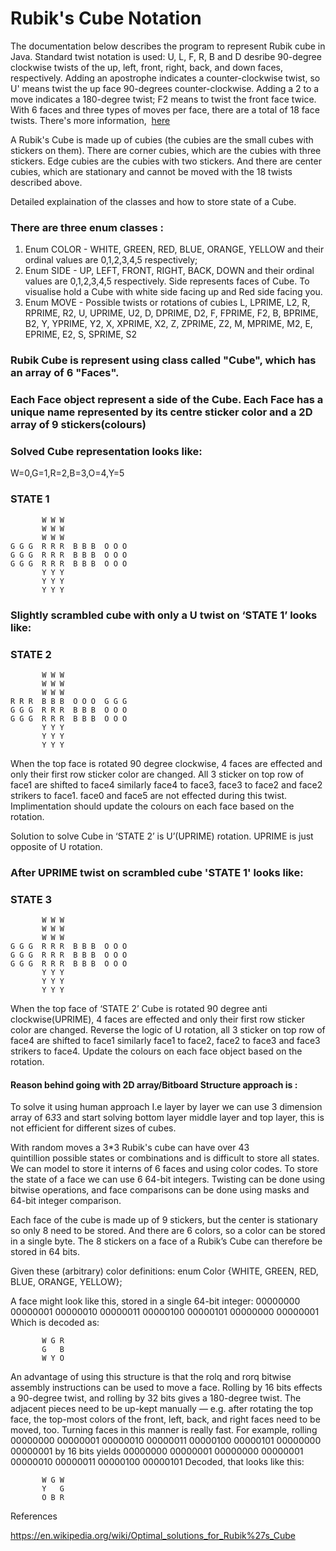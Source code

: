
# Rubik's Cube Notation

The documentation below describes the program to represent Rubik cube in Java. Standard twist notation is used: U, L, F, R, B and D desribe 90-degree clockwise twists of the up, left, front, right, back, and down faces, respectively. Adding an apostrophe indicates a counter-clockwise twist, so U' means twist the up face 90-degrees counter-clockwise. Adding a 2 to a move indicates a 180-degree twist; F2 means to twist the front face twice. With 6 faces and three types of moves per face, there are a total of 18 face twists. There's more information,  <a href="https://ruwix.com/the-rubiks-cube/notation/"> here </a>

A Rubik's Cube is made up of cubies (the cubies are the small cubes with stickers on them). There are corner cubies, which are the cubies with three stickers. Edge cubies are the cubies with two stickers. And there are center cubies, which are stationary and cannot be moved with the 18 twists described above.

Detailed explaination of the classes and how to store state of a Cube. 

### There are three enum classes :
1. Enum COLOR - WHITE, GREEN, RED, BLUE, ORANGE, YELLOW and their ordinal values are 0,1,2,3,4,5  respectively;
2. Enum SIDE - UP, LEFT, FRONT, RIGHT, BACK, DOWN and their ordinal values are 0,1,2,3,4,5  respectively. Side represents faces of Cube. To visualise hold a Cube with white side facing up and Red side facing you.
3. Enum MOVE - Possible twists or rotations of cubies
	L, LPRIME, L2,
	R, RPRIME, R2,
	U, UPRIME, U2,
	D, DPRIME, D2,
	F, FPRIME, F2,
	B, BPRIME, B2,
	Y, YPRIME, Y2,
	X, XPRIME, X2,
	Z, ZPRIME, Z2,
	M, MPRIME, M2,
	E, EPRIME, E2,
	S, SPRIME, S2

### Rubik Cube is represent using class called "Cube", which has an array of 6 "Faces".
### Each Face object represent a side of the Cube. Each Face has a unique name represented by its centre sticker color and  a 2D array of 9 stickers(colours)

### Solved Cube representation looks like:
W=0,G=1,R=2,B=3,O=4,Y=5

### STATE 1

           W W W
           W W W
           W W W
    G G G  R R R  B B B  O O O
    G G G  R R R  B B B  O O O
    G G G  R R R  B B B  O O O
           Y Y Y
           Y Y Y
           Y Y Y

### Slightly scrambled cube with only a U twist on ‘STATE 1’ looks like: 

### STATE 2

           W W W
           W W W
           W W W
    R R R  B B B  O O O  G G G
    G G G  R R R  B B B  O O O
    G G G  R R R  B B B  O O O
           Y Y Y
           Y Y Y
           Y Y Y
           
When the top face is rotated 90 degree clockwise, 4 faces are effected and only their first row sticker color are changed.
All 3 sticker on top row of face1 are shifted to face4 similarly face4 to face3, face3 to face2 and face2 strikers to face1.
face0 and face5 are not effected during this twist.
Implimentation should update the colours on each face based on the rotation.

Solution to solve Cube in ‘STATE 2’ is U’(UPRIME) rotation. UPRIME is just opposite of U rotation.

### After UPRIME twist on scrambled cube 'STATE 1' looks like: 

### STATE 3

           W W W
           W W W
           W W W
    G G G  R R R  B B B  O O O
    G G G  R R R  B B B  O O O
    G G G  R R R  B B B  O O O
           Y Y Y
           Y Y Y
           Y Y Y

When the top face of ‘STATE 2’ Cube is rotated 90 degree anti clockwise(UPRIME), 4 faces are effected and only their first row sticker color are changed.
Reverse the logic of U rotation, all 3 sticker on top row of face4 are shifted to face1 similarly face1 to face2, face2 to face3 and face3 strikers to face4.
Update the colours on each face object based on the rotation.


#### Reason behind going with 2D array/Bitboard Structure approach is :

To solve it using human approach I.e layer by layer we can use 3 dimension array of 6*3*3 and start solving bottom layer middle layer and top layer, this is not efficient for different sizes of cubes.

With random moves a 3*3 Rubik's cube can have over 43 quintillion possible states or combinations and is difficult to store all states. 
We can model to store it interns of 6 faces and using color codes.
To store the state of a face we can use 6 64-bit integers. Twisting can be done using bitwise operations, and face comparisons can be done using masks and 64-bit integer comparison.

Each face of the cube is made up of 9 stickers, but the center is stationary so only 8 need to be stored. And there are 6 colors, so a color can be stored in a single byte. The 8 stickers on a face of a Rubik’s Cube can therefore be stored in 64 bits.

Given these (arbitrary) color definitions:
enum Color {WHITE, GREEN, RED, BLUE, ORANGE, YELLOW};

A face might look like this, stored in a single 64-bit integer:
00000000 00000001 00000010 00000011 00000100 00000101 00000000 00000001
Which is decoded as:

           W G R
           G   B
           W Y O


An advantage of using this structure is that the rolq and rorq bitwise assembly instructions can be used to move a face. Rolling by 16 bits effects a 90-degree twist, and rolling by 32 bits gives a 180-degree twist. The adjacent pieces need to be up-kept manually — e.g. after rotating the top face, the top-most colors of the front, left, back, and right faces need to be moved, too. Turning faces in this manner is really fast. For example, rolling
00000000 00000001 00000010 00000011 00000100 00000101 00000000 00000001
by 16 bits yields
00000000 00000001 00000000 00000001 00000010 00000011 00000100 00000101
Decoded, that looks like this:

           W G W
           Y   G
           O B R


References

https://en.wikipedia.org/wiki/Optimal_solutions_for_Rubik%27s_Cube 
